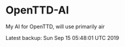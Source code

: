 # OpenTTD-AI
My AI for OpenTTD, will use primarily air

Latest backup: Sun Sep 15 05:48:01 UTC 2019

